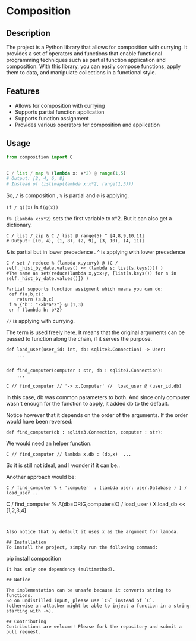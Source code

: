 # Composition

## Description
The project is a Python library that allows for composition with currying. It provides a set of operators and functions that enable functional programming techniques such as partial function application and composition. With this library, you can easily compose functions, apply them to data, and manipulate collections in a functional style.

## Features
- Allows for composition with currying
- Supports partial function application
- Supports function assignment
- Provides various operators for composition and application

## Usage
```python
from composition import C


C / list / map % (lambda x: x*2) @ range(1,5)
# Output: [2, 4, 6, 8]
# Instead of list(map(lambda x:x*2, range(1,5))) 
```


So, `/` is composition , `%` is partial and `@` is applying.

`(f / g)(x)` is `f(g(x))`


`f% (lambda x:x*2)` sets the first variable to x*2. But it can also get a dictionary.




```
C / list / zip & C / list @ range(5) ^ [4,8,9,10,11]
# Output: [(0, 4), (1, 8), (2, 9), (3, 10), (4, 11)]
```

& is partial but in lower precedence .
^ is applying with lower precedence


``` 
C / set / reduce % (lambda x,y:x+y) @ (C /  self._hist_by_date.values() << (lambda s: list(s.keys())) )
#The same as set(reduce(lambda x,y:x+y, [list(s.keys()) for s in self._hist_by_date.values()]) )
```




``` 
Partial supports function assigment which means you can do:
 def f(a,b,c):
    return (a,b,c)
 f % {'b': "->b*a*2"} @ (1,3)
 or f (lambda b: b*2}
``` 

`//` is applying with currying. 

The term is used freely here. It means that the original arguments can be passed to function along the chain, if it serves the purpose. 

``` 
def load_user(user_id: int, db: sqlite3.Connection) -> User:
    ...


def find_computer(computer : str, db : sqlite3.Connection):
    ...

C // find_computer // '-> x.Computer' //  load_user @ (user_id,db)
``` 

In this case, db was common parameters to both. And since only computer wasn't enough for the function to apply, it added db to the default. 

Notice however that it depends on the order of the arguments.
If the order would have been reversed: 
```
def find_computer(db : sqlite3.Connection, computer : str):

```

We would need an helper function. 

``` 
C // find_computer // lambda x,db : (db,x)  ... 
``` 

So it is still not ideal, and I wonder if it can be.. 

Another approach would be: 
```
C / find_computer % { 'computer' : (lambda user: user.Database ) } / load_user ..  

```

C / find_computer % A(db=ORIG,computer=X) / load_user / X.load_db << [1,2,3,4]

```


Also notice that by default it uses x as the argument for lambda.

## Installation
To install the project, simply run the following command:
```
pip install composition 
```
It has only one dependency (multimethod). 

## Notice

The implementation can be unsafe because it converts string to functions. 
So on undistilled input, please use `CS` instead of `C`. 
(otherwise an attacker might be able to inject a function in a string starting with ->).

## Contributing
Contributions are welcome! Please fork the repository and submit a pull request.
